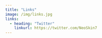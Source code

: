 ```yaml
---
title: "Links"
image: /img/links.jpg
links:
  - heading: "Twitter"
    linkurl: https://twitter.com/NeoSkin7
---
```

